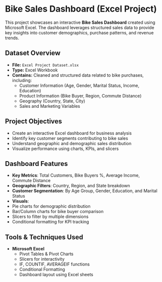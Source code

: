 #  Bike Sales Dashboard (Excel Project)

This project showcases an interactive **Bike Sales Dashboard** created using Microsoft Excel. The dashboard leverages structured sales data to provide key insights into customer demographics, purchase patterns, and revenue trends.

##  Dataset Overview

- **File:** `Excel Project Dataset.xlsx`
- **Type:** Excel Workbook
- **Contains:** Cleaned and structured data related to bike purchases, including:
  - Customer Information (Age, Gender, Marital Status, Income, Education)
  - Product Information (Bike Buyer, Region, Commute Distance)
  - Geography (Country, State, City)
  - Sales and Marketing Variables

##  Project Objectives

- Create an interactive Excel dashboard for business analysis
- Identify key customer segments contributing to bike sales
- Understand geographic and demographic sales distribution
- Visualize performance using charts, KPIs, and slicers

##  Dashboard Features

-  **Key Metrics**: Total Customers, Bike Buyers %, Average Income, Commute Distance
-  **Geographic Filters**: Country, Region, and State breakdown
-  **Customer Segmentation**: By Age Group, Gender, Education, and Marital Status
-  **Visuals**:
  - Pie charts for demographic distribution
  - Bar/Column charts for bike buyer comparison
  - Slicers to filter by multiple dimensions
  - Conditional formatting for KPI tracking

##  Tools & Techniques Used

- **Microsoft Excel**
  - Pivot Tables & Pivot Charts
  - Slicers for interactivity
  - IF, COUNTIF, AVERAGEIF functions
  - Conditional Formatting
  - Dashboard layout using Excel sheets
